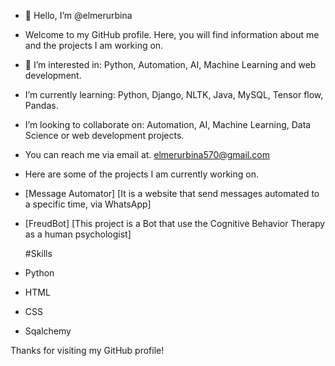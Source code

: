 - 👋 Hello, I’m @elmerurbina
- Welcome to my GitHub profile. Here, you will find information about me and the projects I am working on.
- 👀 I’m interested in: Python, Automation, AI, Machine Learning and web development.
-  I’m currently learning: Python, Django, NLTK, Java, MySQL, Tensor flow, Pandas.
-  I’m looking to collaborate on: Automation, AI, Machine Learning, Data Science or web development projects.
-  You can reach me via email at. elmerurbina570@gmail.com

-  Here are some of the projects I am currently working on.

-  [Message Automator]   [It is a website that send messages automated to a specific time, via WhatsApp]
-  [FreudBot]   [This project is a Bot that use the Cognitive Behavior Therapy as a human psychologist]

   #Skills
- Python
- HTML
- CSS
- Sqalchemy


Thanks for visiting my GitHub profile!


